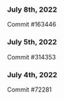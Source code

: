 ### July 8th, 2022

Commit #163446

### July 5th, 2022

Commit #314353


### July 4th, 2022

Commit #72281
